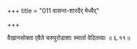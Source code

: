 +++
title = "011 वासन्त-शारदैर् मेध्यैर्"

+++

वैखानसोक्ता एवैते चरुपुरोडाशाः स्मार्ता वेदितव्याः ॥ ६.११॥
